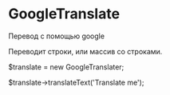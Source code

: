 # GoogleTranslate
Перевод с помощью google

Переводит строки, или массив со строками.

$translate = new GoogleTranslater;

$translate->translateText('Translate me');
